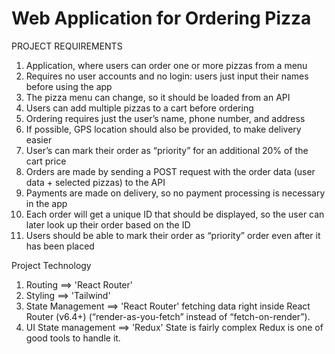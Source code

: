 # Web Application for Ordering Pizza

PROJECT REQUIREMENTS

1. Application, where users can order one or more pizzas from a menu
2. Requires no user accounts and no login: users just input their names before using the app
3. The pizza menu can change, so it should be loaded from an API
4. Users can add multiple pizzas to a cart before ordering
5. Ordering requires just the user’s name, phone number, and address
6. If possible, GPS location should also be provided, to make delivery easier
7. User’s can mark their order as “priority” for an additional 20% of the cart price
8. Orders are made by sending a POST request with the order data (user data + selected pizzas) to the API
9. Payments are made on delivery, so no payment processing is necessary in the app
10. Each order will get a unique ID that should be displayed, so the user can later look up their order based on the ID
11. Users should be able to mark their order as “priority” order even after it has been placed

Project Technology

1. Routing ==> 'React Router'
2. Styling ==> 'Tailwind'
3. State Management ==> 'React Router' fetching data right inside React Router (v6.4+) (“render-as-you-fetch” instead of “fetch-on-render”).
4. UI State management ==> 'Redux' State is fairly complex Redux is one of good tools to handle it.
